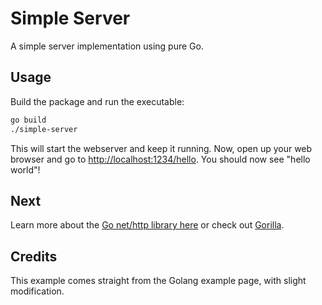 # Simple Server

A simple server implementation using pure Go.

## Usage

Build the package and run the executable:

```bash
go build
./simple-server
```

This will start the webserver and keep it running. Now, open up your web browser and go to <http://localhost:1234/hello>. You should now see "hello world"!

## Next

Learn more about the [Go net/http library here](http://golang.org/pkg/net/http/) or check out [Gorilla](http://www.gorillatoolkit.org/).

## Credits

This example comes straight from the Golang example page, with slight modification.
